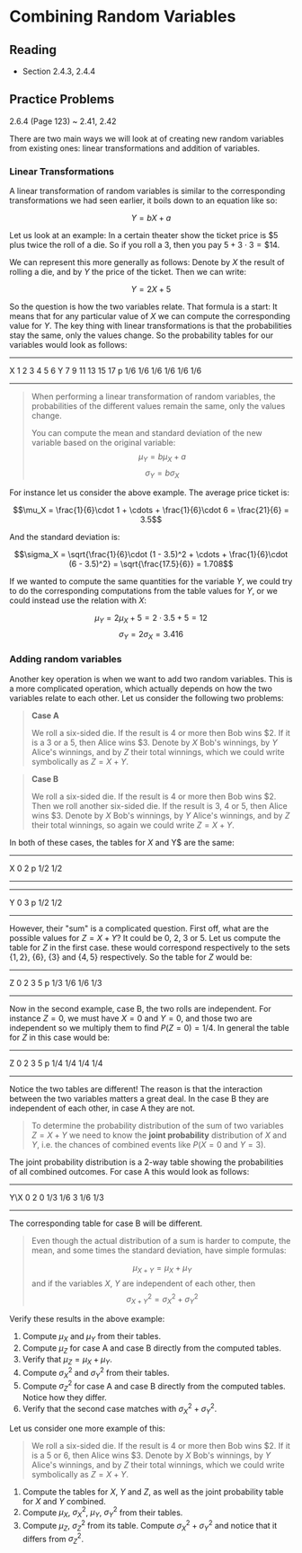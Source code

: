 # Combining Random Variables

## Reading

- Section 2.4.3, 2.4.4

## Practice Problems

2.6.4 (Page 123)
  ~ 2.41, 2.42


There are two main ways we will look at of creating new random variables from existing ones: linear transformations and addition of variables.

### Linear Transformations

A linear transformation of random variables is similar to the corresponding transformations we had seen earlier, it boils down to an equation like so:

$$Y = bX + a$$

Let us look at an example: In a certain theater show the ticket price is $\$5$ plus twice the roll of a die. So if you roll a 3, then you pay $5 + 3\cdot 3 = \$14$.

We can represent this more generally as follows: Denote by $X$ the result of rolling a die, and by $Y$ the price of the ticket. Then we can write:

$$Y = 2X + 5$$

So the question is how the two variables relate. That formula is a start: It means that for any particular value of $X$ we can compute the corresponding value for $Y$. The key thing with linear transformations is that the probabilities stay the same, only the values change. So the probability tables for our variables would look as follows:

---- ---- ---- ---- ---- ---- ----
   X    1    2    3    4    5    6
   Y    7    9   11   13   15   17
   p  1/6  1/6  1/6  1/6  1/6  1/6
---- ---- ---- ---- ---- ---- ----

> When performing a linear transformation of random variables, the probabilities of the different values remain the same, only the values change.
>
> You can compute the mean and standard deviation of the new variable based on the original variable:
> $$\mu_Y = b\mu_X + a$$
> $$\sigma_Y = b\sigma_X$$

For instance let us consider the above example. The average price ticket is:

$$\mu_X = \frac{1}{6}\cdot 1 + \cdots + \frac{1}{6}\cdot 6 = \frac{21}{6} = 3.5$$

And the standard deviation is:

$$\sigma_X = \sqrt{\frac{1}{6}\cdot (1 - 3.5)^2 + \cdots + \frac{1}{6}\cdot (6 - 3.5)^2} = \sqrt{\frac{17.5}{6}} = 1.708$$

If we wanted to compute the same quantities for the variable $Y$, we could try to do the corresponding computations from the table values for $Y$, or we could instead use the relation with $X$:

$$\mu_Y = 2\mu_X + 5 = 2\cdot 3.5 + 5 = 12$$
$$\sigma_Y = 2\sigma_X = 3.416$$

### Adding random variables

Another key operation is when we want to add two random variables. This is a more complicated operation, which actually depends on how the two variables relate to each other. Let us consider the following two problems:

> **Case A**
>
> We roll a six-sided die. If the result is $4$ or more then Bob wins $\$2$. If it is a $3$ or a $5$, then Alice wins $\$3$. Denote by $X$ Bob's winnings, by $Y$ Alice's winnings, and by $Z$ their total winnings, which we could write symbolically as $Z = X+Y$.

> **Case B**
>
> We roll a six-sided die. If the result is $4$ or more then Bob wins $\$2$. Then we roll another six-sided die. If the result is $3$, $4$ or $5$, then Alice wins $\$3$. Denote by $X$ Bob's winnings, by $Y$ Alice's winnings, and by $Z$ their total winnings, so again we could write $Z = X+Y$.

In both of these cases, the tables for $X$ and Y$ are the same:

--- --- ---
  X   0   2
  p 1/2 1/2
--- --- ---

--- --- ---
  Y   0   3
  p 1/2 1/2
--- --- ---

However, their "sum" is a complicated question. First off, what are the possible values for $Z=X+Y$? It could be $0$, $2$, $3$ or $5$. Let us compute the table for $Z$ in the first case. these would correspond respectively to the sets $\{1, 2\}$, $\{6\}$, $\{3\}$ and $\{4, 5\}$ respectively. So the table for $Z$ would be:

--- --- --- --- ---
  Z   0   2   3   5
  p 1/3 1/6 1/6 1/3
--- --- --- --- ---

Now in the second example, case B, the two rolls are independent. For instance $Z=0$, we must have $X=0$ and $Y=0$, and those two are independent so we multiply them to find $P(Z=0) = 1/4$. In general the table for $Z$ in this case would be:

--- --- --- --- ---
  Z   0   2   3   5
  p 1/4 1/4 1/4 1/4
--- --- --- --- ---

Notice the two tables are different! The reason is that the interaction between the two variables matters a great deal. In the case B they are independent of each other, in case A they are not.

> To determine the probability distribution of the sum of two variables $Z = X + Y$ we need to know the **joint probability** distribution of $X$ and $Y$, i.e. the chances of combined events like $P(X=0\textrm{ and }Y=3)$.

The joint probability distribution is a 2-way table showing the probabilities of all combined outcomes. For case A this would look as follows:

----- --- ---
 Y\\X   0   2
    0 1/3 1/6
    3 1/6 1/3
----- --- ---

The corresponding table for case B will be different.

> Even though the actual distribution of a sum is harder to compute, the mean, and some times the standard deviation, have simple formulas:
>
> $$\mu_{X+Y} = \mu_X + \mu_Y$$
> and if the variables $X$, $Y$ are independent of each other, then
> $$\sigma^2_{X+Y} = \sigma^2_X + \sigma^2_Y$$

Verify these results in the above example:

1. Compute $\mu_X$ and $\mu_Y$ from their tables.
2. Compute $\mu_Z$ for case A and case B directly from the computed tables.
3. Verify that $\mu_Z = \mu_X + \mu_Y$.
4. Compute $\sigma^2_X$ and $\sigma^2_Y$ from their tables.
5. Compute $\sigma^2_Z$ for case A and case B directly from the computed tables. Notice how they differ.
6. Verify that the second case matches with $\sigma^2_X + \sigma^2_Y$.

Let us consider one more example of this:

> We roll a six-sided die. If the result is $4$ or more then Bob wins $\$2$. If it is a $5$ or $6$, then Alice wins $\$3$. Denote by $X$ Bob's winnings, by $Y$ Alice's winnings, and by $Z$ their total winnings, which we could write symbolically as $Z = X+Y$.

1. Compute the tables for $X$, $Y$ and $Z$, as well as the joint probability table for $X$ and $Y$ combined.
2. Compute $\mu_X$, $\sigma^2_X$, $\mu_Y$, $\sigma^2_Y$ from their tables.
3. Compute $\mu_Z$, $\sigma^2_Z$ from its table. Compute $\sigma^2_X + \sigma^2_Y$ and notice that it differs from $\sigma^2_Z$.
